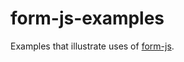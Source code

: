 # form-js-examples

Examples that illustrate uses of [form-js](https://github.com/bpmn-io/form-js).
